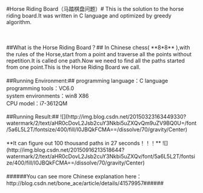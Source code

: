 #Horse Riding Board（马踏棋盘问题）#
This is the solution to the horse riding board.It was written in C language and optimized by greedy algorithm.

<br>
<br>
##What is the Horse Riding Board？##
In Chinese chess( **8*8** ),with the rules of the Horse,start from a point and traverse all the points without repetition.It is called one path.Now we need to find all the paths started from one point.This is the Horse Riding Board we call.

<br>
<br>
##Running Environment:##
programming language：C language <br>
programming tools：VC6.0 <br>
system environments：win8 X86 <br>
CPU model：i7-3612QM

<br>
<br>
##Running Result:##
![](http://img.blog.csdn.net/20150323163449330?watermark/2/text/aHR0cDovL2Jsb2cuY3Nkbi5uZXQvQm9uZV9BQ0U=/font/5a6L5L2T/fontsize/400/fill/I0JBQkFCMA==/dissolve/70/gravity/Center)
<br>
<br>
**It can figure out 100 thousand paths in 27 seconds！！！**
![](http://img.blog.csdn.net/20150916213518644?watermark/2/text/aHR0cDovL2Jsb2cuY3Nkbi5uZXQv/font/5a6L5L2T/fontsize/400/fill/I0JBQkFCMA==/dissolve/70/gravity/Center)

<br>
<br>
######You can see more Chinese explanation here：http://blog.csdn.net/bone_ace/article/details/41579957######
